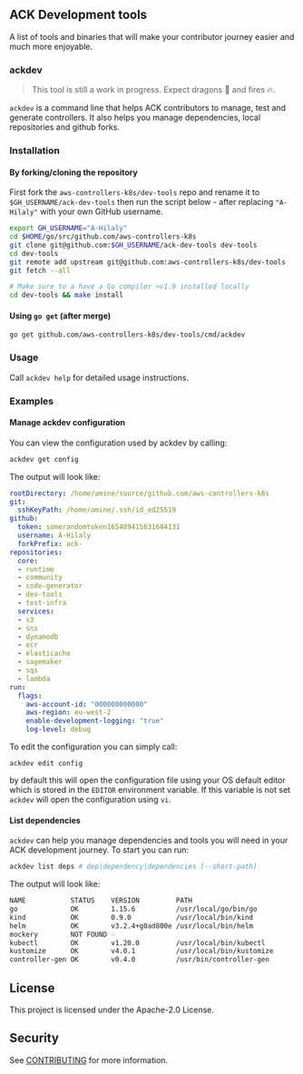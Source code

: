 ## ACK Development tools

A list of tools and binaries that will make your contributor journey easier and much more enjoyable.

### ackdev

> This tool is still a work in progress. Expect dragons :dragon: and fires :fire:.

`ackdev` is a command line that helps ACK contributors to manage, test and generate controllers. It also helps you manage dependencies, local repositories and github forks.


### Installation

#### By forking/cloning the repository

First fork the `aws-controllers-k8s/dev-tools` repo and rename it to `$GH_USERNAME/ack-dev-tools` then run the script below - after replacing `"A-Hilaly"` with your own GitHub username.

```bash
export GH_USERNAME="A-Hilaly"
cd $HOME/go/src/github.com/aws-controllers-k8s
git clone git@github.com:$GH_USERNAME/ack-dev-tools dev-tools
cd dev-tools
git remote add upstream git@github.com:aws-controllers-k8s/dev-tools
git fetch --all

# Make sure to a have a Go compiler >v1.9 installed locally
cd dev-tools && make install
```

#### Using `go get` (after merge)

```shell
go get github.com/aws-controllers-k8s/dev-tools/cmd/ackdev
```

### Usage

Call `ackdev help` for detailed usage instructions.

### Examples

#### Manage ackdev configuration

You can view the configuration used by ackdev by calling:

```bash
ackdev get config
```

The output will look like:

```yaml
rootDirectory: /home/amine/source/github.com/aws-controllers-k8s
git:
  sshKeyPath: /home/amine/.ssh/id_ed25519
github:
  token: somerandomtoken165489415631684131
  username: A-Hilaly
  forkPrefix: ack-
repositories:
  core:
  - runtime
  - community
  - code-generator
  - dev-tools
  - test-infra
  services:
  - s3
  - sns
  - dynamodb
  - ecr
  - elasticache
  - sagemaker
  - sqs
  - lambda
run:
  flags:
    aws-account-id: "000000000000"
    aws-region: eu-west-2
    enable-development-logging: "true"
    log-level: debug
```

To edit the configuration you can simply call:

```
ackdev edit config
```

by default this will open the configuration file using your OS default editor
which is stored in the `EDITOR` environment variable. If this variable is not
set `ackdev` will open the configuration using `vi`.

#### List dependencies

`ackdev` can help you manage dependencies and tools you will need in your ACK development journey.
To start you can run:

```bash
ackdev list deps # dep|dependency|dependencies [--short-path]
```

The output will look like:
```bash
NAME           STATUS    VERSION         PATH                     
go             OK        1.15.6          /usr/local/go/bin/go     
kind           OK        0.9.0           /usr/local/bin/kind      
helm           OK        v3.2.4+g0ad800e /usr/local/bin/helm      
mockery        NOT FOUND -                                        
kubectl        OK        v1.20.0         /usr/local/bin/kubectl   
kustomize      OK        v4.0.1          /usr/local/bin/kustomize 
controller-gen OK        v0.4.0          /usr/bin/controller-gen
```

## License

This project is licensed under the Apache-2.0 License.

## Security

See [CONTRIBUTING](CONTRIBUTING.md#security-issue-notifications) for more information.